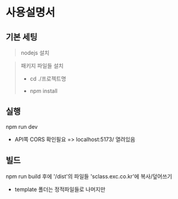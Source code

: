 # 사용설명서

## 기본 세팅 

> nodejs 설치

> 패키지 파일들 설치
> - cd ./프로젝트명
>
> - npm install

## 실행

npm run dev
* API쪽 CORS 확인필요 => localhost:5173/ 열려있음

## 빌드

npm run build
후에 '/dist'의 파일들 'sclass.exc.co.kr'에 복사/덮어쓰기    
* template 폴더는 정적파일들로 나머지만
